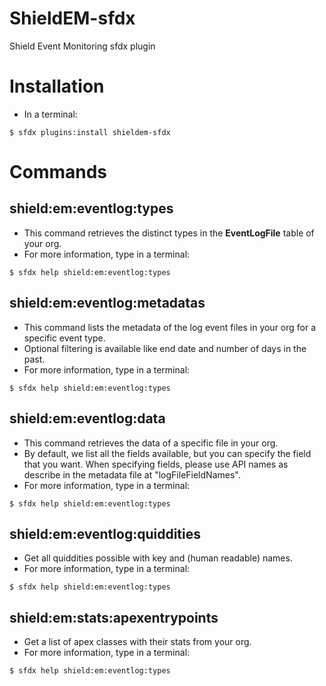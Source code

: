 ShieldEM-sfdx
=============

Shield Event Monitoring sfdx plugin

# Installation
- In a terminal: 
```
$ sfdx plugins:install shieldem-sfdx
```

# Commands

## shield:em:eventlog:types
- This command retrieves the distinct types in the **EventLogFile**
  table of your org.
- For more information, type in a terminal:
```
$ sfdx help shield:em:eventlog:types
```

## shield:em:eventlog:metadatas
- This command lists the metadata of the log event files in your 
  org for a specific event type.
- Optional filtering is available like end date and number of days 
  in the past.
- For more information, type in a terminal:
```
$ sfdx help shield:em:eventlog:types
```

## shield:em:eventlog:data
- This command retrieves the data of a specific file in your org.
- By default, we list all the fields available, but you can specify 
  the field that you want. When specifying fields, please use API 
  names as describe in the metadata file at "logFileFieldNames".
- For more information, type in a terminal:
```
$ sfdx help shield:em:eventlog:types
```

## shield:em:eventlog:quiddities
- Get all quiddities possible with key and (human readable) names.
- For more information, type in a terminal:
```
$ sfdx help shield:em:eventlog:types
```

## shield:em:stats:apexentrypoints
- Get a list of apex classes with their stats from your org.
- For more information, type in a terminal:
```
$ sfdx help shield:em:eventlog:types
```
